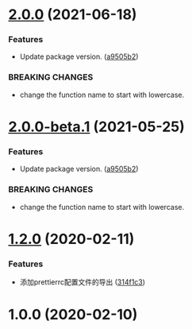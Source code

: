 # [2.0.0](https://github.com/fatesigner/utils/compare/v1.6.1...v2.0.0) (2021-06-18)


### Features

* Update package version. ([a9505b2](https://github.com/fatesigner/utils/commit/a9505b230a4482933f6c89e166802ab2a6d4d123))


### BREAKING CHANGES

* change the function name to start with lowercase.

# [2.0.0-beta.1](https://github.com/fatesigner/utils/compare/v1.6.1...v2.0.0-beta.1) (2021-05-25)


### Features

* Update package version. ([a9505b2](https://github.com/fatesigner/utils/commit/a9505b230a4482933f6c89e166802ab2a6d4d123))


### BREAKING CHANGES

* change the function name to start with lowercase.

# [1.2.0](https://github.com/fatesigner/eslint-config/compare/v1.1.0...v1.2.0) (2020-02-11)


### Features

* 添加prettierrc配置文件的导出 ([314f1c3](https://github.com/fatesigner/eslint-config/commit/314f1c3df029919b68fcbb58cd6250e4ba385598))

# 1.0.0 (2020-02-10)
